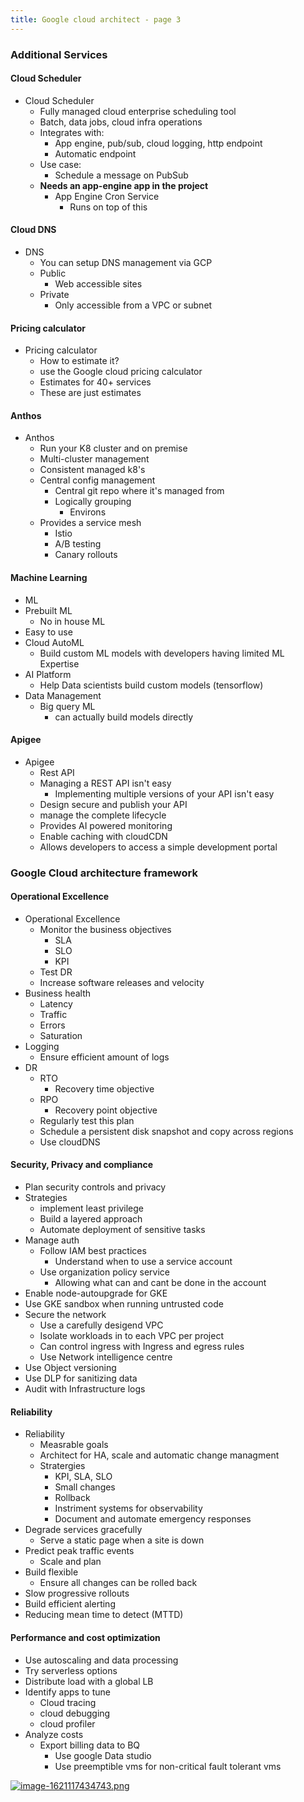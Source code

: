```yaml
---
title: Google cloud architect - page 3
---
```


### Additional Services

#### Cloud Scheduler

* Cloud Scheduler
  * Fully managed cloud enterprise scheduling tool
  * Batch, data jobs, cloud infra operations
  * Integrates with:
    * App engine, pub/sub, cloud logging, http endpoint
    * Automatic endpoint
  * Use case:
    * Schedule a message on PubSub
  * **Needs an app-engine app in the project**
    * App Engine Cron Service
      * Runs on top of this

#### Cloud DNS

* DNS
  * You can setup DNS management via GCP
  * Public
    * Web accessible sites
  * Private
    * Only accessible from a VPC or subnet

#### Pricing calculator

* Pricing calculator
  * How to estimate it?
  * use the Google cloud pricing calculator
  * Estimates for 40+ services
  * These are just estimates

#### Anthos

* Anthos
  * Run your K8 cluster and on premise
  * Multi-cluster management
  * Consistent managed k8's
  * Central config management
    * Central git repo where it's managed from
    * Logically grouping
      * Environs
  * Provides a service mesh
    * Istio
    * A/B testing
    * Canary rollouts

#### Machine Learning

* ML
* Prebuilt ML
  * No in house ML
* Easy to use
* Cloud AutoML
  * Build custom ML models with developers having limited ML Expertise
* AI Platform
  * Help Data scientists build custom models (tensorflow)
* Data Management
  * Big query ML
    * can actually build models directly

#### Apigee

* Apigee
  * Rest API
  * Managing a REST API isn't easy
    * Implementing multiple versions of your API isn't easy
  * Design secure and publish your API
  * manage the complete lifecycle
  * Provides AI powered monitoring
  * Enable caching with cloudCDN
  * Allows developers to access a simple development portal

### Google Cloud architecture framework

#### Operational Excellence

* Operational Excellence
  * Monitor the business objectives
    * SLA
    * SLO
    * KPI
  * Test DR
  * Increase software releases and velocity
* Business health
  * Latency
  * Traffic
  * Errors
  * Saturation
* Logging
  * Ensure efficient amount of logs
* DR
  * RTO
    * Recovery time objective
  * RPO
    * Recovery point objective
  * Regularly test this plan
  * Schedule a persistent disk snapshot and copy across regions
  * Use cloudDNS

#### Security, Privacy and compliance

* Plan security controls and privacy
* Strategies
  * implement least privilege
  * Build a layered approach
  * Automate deployment of sensitive tasks
* Manage auth
  * Follow IAM best practices
    * Understand when to use a service account
  * Use organization policy service
    * Allowing what can and cant be done in the account
* Enable node-autoupgrade for GKE
* Use GKE sandbox when running untrusted code
* Secure the network
  * Use a carefully desigend VPC
  * Isolate workloads in to each VPC per project
  * Can control ingress with Ingress and egress rules
  * Use Network intelligence centre
* Use Object versioning
* Use DLP for sanitizing data
* Audit with Infrastructure logs

#### Reliability

* Reliability
  * Measrable goals
  * Architect for HA, scale and automatic change managment
  * Stratergies
    * KPI, SLA, SLO
    * Small changes
    * Rollback
    * Instriment systems for observability
    * Document and automate emergency responses
* Degrade services gracefully
  * Serve a static page when a site is down
* Predict peak traffic events
  * Scale and plan
* Build flexible
  * Ensure all changes can be rolled back
* Slow progressive rollouts
* Build efficient alerting
* Reducing mean time to detect (MTTD)

#### Performance and cost optimization

* Use autoscaling and data processing
* Try serverless options
* Distribute load with a global LB
* Identify apps to tune
  * Cloud tracing
  * cloud debugging
  * cloud profiler
* Analyze costs
  * Export billing data to BQ
    * Use google Data studio
    * Use preemptible vms for non-critical fault tolerant vms

[![image-1621117434743.png](/assets/48hjeTKxj568yycW-image-1621117434743.png)](/assets/48hjeTKxj568yycW-image-1621117434743.png)
